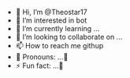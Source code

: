 - 👋 Hi, I’m @Theostar17
- 👀 I’m interested in bot
- 🌱 I’m currently learning ...
- 💞️ I’m looking to collaborate on ...
- 📫 How to reach me githup
- 💐 Pronouns: ...🤟
- ⚡ Fun fact: ...🎉

<!---
Theostar17/Theostar17 is a ✨ special ✨ repository because its `README.md` (this file) appears on your GitHub profile.
You can click the Preview link to take a look at your changes.
--->
